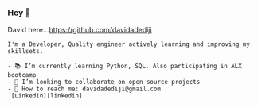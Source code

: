 ### Hey 👋
David here...https://github.com/davidadediji

<!--
**davidadediji/davidadediji** is a ✨ _special_ ✨ repository because its `README.md` (this file) appears on your GitHub profile.-->
```
I'm a Developer, Quality engineer actively learning and improving my skillsets. 

- 📚 I’m currently learning Python, SQL. Also participating in ALX bootcamp
- 👯 I’m looking to collaborate on open source projects 
- 📧 How to reach me: davidadediji@gmail.com
 [Linkedin][linkedin]
 ```

[Linkedin]: https://www.linkedin.com/in/davidadediji1/

